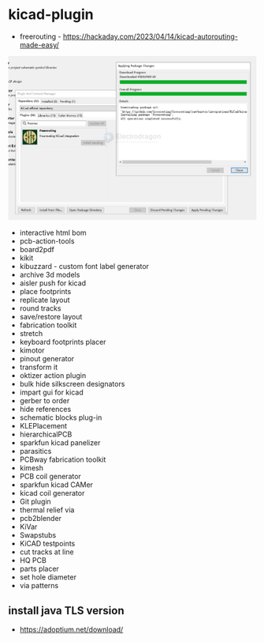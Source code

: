
# kicad-plugin

- freerouting - https://hackaday.com/2023/04/14/kicad-autorouting-made-easy/

![](2024-09-22-03-39-54.png)

- interactive html bom 
- pcb-action-tools
- board2pdf
- kikit 
- kibuzzard - custom font label generator 
- archive 3d models 
- aisler push for kicad 
- place footprints 
- replicate layout 
- round tracks 
- save/restore layout 
- fabrication toolkit 
- stretch 
- keyboard footprints placer 
- kimotor 
- pinout generator 
- transform it 
- oktizer action plugin 
- bulk hide silkscreen designators 
- impart gui for kicad 
- gerber to order 
- hide references 
- schematic blocks plug-in
- KLEPlacement 
- hierarchicalPCB
- sparkfun kicad panelizer 
- parasitics 
- PCBway fabrication toolkit 
- kimesh 
- PCB coil generator 
- sparkfun kicad CAMer 
- kicad coil generator 
- Git plugin 
- thermal relief via 
- pcb2blender 
- KiVar 
- Swapstubs 
- KiCAD testpoints 
- cut tracks at line 
- HQ PCB
- parts placer 
- set hole diameter 
- via patterns 




## install java TLS version 

- https://adoptium.net/download/

